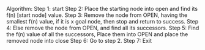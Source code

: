 Algorithm: 
Step 1: start
Step 2: Place the starting node into open and find its f(n) [start node] value.
Step 3: Remove the node from OPEN, having the smallest f(n) value, if it is x goal node, then stop and return to success.
Step 4: Else remove the node from OPEN, and find all its successors.
Step 5: Find the f(n) value of all the successors, Place them into OPEN and place the removed node into close
Step 6: Go to step 2.
Step 7: Exit

